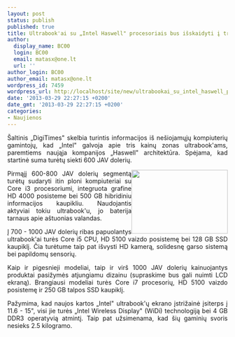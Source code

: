 ```yaml
---
layout: post
status: publish
published: true
title: Ultrabook'ai su „Intel Haswell" procesoriais bus išskaidyti į tris kainų zonas
author:
  display_name: BC00
  login: BC00
  email: matasx@one.lt
  url: ''
author_login: BC00
author_email: matasx@one.lt
wordpress_id: 7459
wordpress_url: http://localhost/site/new/ultrabookai_su_intel_haswell_procesoriais_bus_isskaidyti_i_tris_kainu_zonas/
date: '2013-03-29 22:27:15 +0200'
date_gmt: '2013-03-29 22:27:15 +0200'
categories:
- Naujienos
---
```

<p style="text-align: justify;">
	&Scaron;altinis &bdquo;DigiTimes&quot; skelbia turintis informacijos i&scaron; ne&scaron;iojamųjų kompiuterių gamintojų, kad &bdquo;Intel&quot; galvoja apie tris kainų zonas ultrabook&#39;ams, paremtiems naująja kompanijos &bdquo;Haswell&quot; architektūra. Spėjama, kad startinė suma turėtų siekti 600 JAV dolerių.</p>
<p style="text-align: justify;">
	<img alt="" src="http://technews.lt/userfiles/haswellultrabook(2).jpg" style="width: 220px; height: 146px; float: right;" />Pirmąjį 600-800 JAV dolerių segmentą turėtų sudaryti itin ploni kompiuteriai su Core i3 procesoriumi, integruota grafine HD 4000 posisteme bei 500 GB hibridiniu informacijos kaupikliu. Naudojantis aktyviai tokiu ultrabook&#39;u, jo baterija tarnaus apie a&scaron;tuonias valandas.</p>
<p style="text-align: justify;">
	Į 700 - 1000 JAV dolerių ribas papuolantys ultrabook&#39;ai turės Core i5 CPU, HD 5100 vaizdo posistemę bei 128 GB SSD kaupiklį. Čia turėtume taip pat i&scaron;vysti HD kamerą, solidesnę garso sistemą bei papildomų sensorių.</p>
<p style="text-align: justify;">
	Kaip ir pigesnieji modeliai, taip ir vir&scaron; 1000 JAV dolerių kainuojantys produktai pasižymės atjungiamu dizainu (supraskime bus gali nuimti LCD ekraną). Brangiausi modeliai turės Core i7 procesorių, HD 5100 vaizdo posistemę ir 250 GB talpos SSD kaupiklį.</p>
<p style="text-align: justify;">
	Pažymima, kad naujos kartos &bdquo;Intel&quot; ultrabook&#39;ų ekrano įstrižainė įsiterps į 11.6 - 15&quot;, visi jie turės &bdquo;Intel Wireless Display&quot; (WiDi) technologiją bei 4 GB DDR3 operatyvią atmintį. Taip pat užsimenama, kad &scaron;ių gaminių svoris nesieks 2.5 kilogramo.</p>
